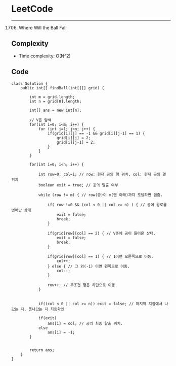 [//]: # (# Intuition)
<!-- Describe your first thoughts on how to solve this problem. -->


# LeetCode
___
1706. Where Will the Ball Fall

[//]: # (## Approach)

[//]: # (<!-- Describe your approach to solving the problem. -->)


## Complexity

- Time complexity: O(N^2)

[//]: # (<!-- Add your time complexity here, e.g. $$O&#40;n&#41;$$ -->)

[//]: # ()
[//]: # ([//]: # &#40;- Space complexity:&#41;)
[//]: # (<!-- Add your space complexity here, e.g. $$O&#40;n&#41;$$ -->)

## Code
```
class Solution {
    public int[] findBall(int[][] grid) {

        int m = grid.length;
        int n = grid[0].length;
        
        int[] ans = new int[n];

        // V존 탐색
        for(int i=0; i<m; i++) {
            for (int j=1; j<n; j++) {
                if(grid[i][j] == -1 && grid[i][j-1] == 1) {
                    grid[i][j] = 2;
                    grid[i][j-1] = 2;
                }
            }
        }

        for(int i=0; i<n; i++) {

            int row=0, col=i; // row: 현재 공의 행 위치, col: 현재 공의 열 위치
            boolean exit = true; // 공의 탈출 여부

            while (row != m) { // row(공)이 m(맨 아래)까지 도달하면 멈춤.

                if( row !=0 && (col < 0 || col >= n) ) { // 공이 경로를 벗어난 상태
                    exit = false;
                    break;
                }

                if(grid[row][col] == 2) { // V존에 공이 들어온 상태.
                    exit = false;
                    break;
                }

                if(grid[row][col] == 1) { // 1이면 오른쪽으로 이동.
                    col++;
                } else { // 그 외(-1) 이면 왼쪽으로 이동.
                    col--;
                }
                
                row++; // 무조건 행은 하단으로 이동.
            }


            if((col < 0 || col >= n)) exit = false; // 마지막 지점에서 나갔는 지, 못나갔는 지 최종확인

            if(exit)
                ans[i] = col; // 공의 최종 탈출 위치.
            else
                ans[i] = -1;
        }
        

        return ans;
    }
}
```